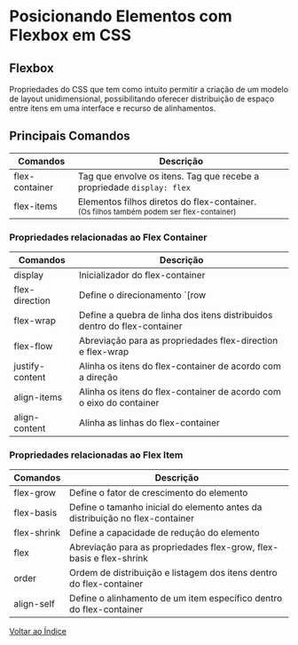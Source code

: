 
# Posicionando Elementos com Flexbox em CSS

## Flexbox

Propriedades do CSS que tem como intuito permitir a criação de um modelo de layout unidimensional, possibilitando oferecer distribuição de espaço entre itens em uma interface e recurso de alinhamentos.

## Principais Comandos

| Comandos       | Descrição                                                                                              |
|----------------|--------------------------------------------------------------------------------------------------------|
| flex-container | Tag que envolve os itens. Tag que recebe a propriedade `display: flex`                                 |
| flex-items     | Elementos filhos diretos do flex-container.<br/><sub>(Os filhos também podem ser flex-container)</sub> |

### Propriedades relacionadas ao Flex Container

| Comandos           | Descrição                                                                                          |
|--------------------|----------------------------------------------------------------------------------------------------|
| display            | Inicializador do flex-container                                                                    |
| flex-direction     | Define o direcionamento `[row | column]` do item dentro do flex-container                          |
| flex-wrap          | Define a quebra de linha dos itens distribuidos dentro do flex-container                           |
| flex-flow          | Abreviação para as propriedades flex-direction e flex-wrap                                         |
| justify-content    | Alinha os itens do flex-container de acordo com a direção                                          |
| align-items        | Alinha os itens do flex-container de acordo com o eixo do container                                |
| align-content      | Alinha as linhas do flex-container                                                                 |

### Propriedades relacionadas ao Flex Item

| Comandos           | Descrição                                                                                          |
|--------------------|----------------------------------------------------------------------------------------------------|
| flex-grow          | Define o fator de crescimento do elemento                                                          |
| flex-basis         | Define o tamanho inicial do elemento antes da distribuição no flex-container                       |
| flex-shrink        | Define a capacidade de redução do elemento                                                         |
| flex               | Abreviação para as propriedades flex-grow, flex-basis e flex-shrink                                |
| order              | Ordem de distribuição e listagem dos itens dentro do flex-container                                |
| align-self         | Define o alinhamento de um item específico dentro do flex-container                                |



[Voltar ao Índice](https://github.com/DavidRodrigues/dio-anotacoes)
